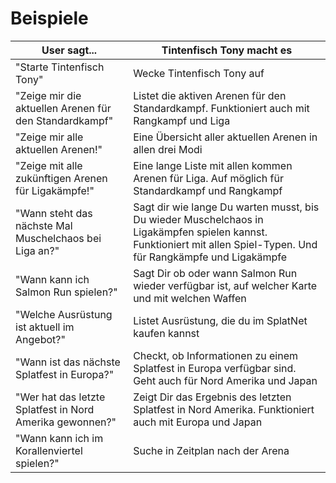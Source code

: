 # Beispiele

| User sagt... | Tintenfisch Tony macht es |
| --- | --- |
| "Starte Tintenfisch Tony" | Wecke Tintenfisch Tony auf |
| "Zeige mir die aktuellen Arenen für den Standardkampf" | Listet die aktiven Arenen für den Standardkampf. Funktioniert auch mit Rangkampf und Liga |
| "Zeige mir alle aktuellen Arenen!" | Eine Übersicht aller aktuellen Arenen in allen drei Modi |
| "Zeige mit alle zukünftigen Arenen für Ligakämpfe!" | Eine lange Liste mit allen kommen Arenen für Liga. Auf möglich für Standardkampf und Rangkampf |
| "Wann steht das nächste Mal Muschelchaos bei Liga an?" | Sagt dir wie lange Du warten musst, bis Du wieder Muschelchaos in Ligakämpfen spielen kannst. Funktioniert mit allen Spiel-Typen. Und für Rangkämpfe und Ligakämpfe |
| "Wann kann ich Salmon Run spielen?" | Sagt Dir ob oder wann Salmon Run wieder verfügbar ist, auf welcher Karte und mit welchen Waffen |
| "Welche Ausrüstung ist aktuell im Angebot?" | Listet Ausrüstung, die du im SplatNet kaufen kannst |
| "Wann ist das nächste Splatfest in Europa?" | Checkt, ob Informationen zu einem Splatfest in Europa verfügbar sind. Geht auch für Nord Amerika und Japan |
| "Wer hat das letzte Splatfest in Nord Amerika gewonnen?" | Zeigt Dir das Ergebnis des letzten Splatfest in Nord Amerika. Funktioniert auch mit Europa und Japan |
| "Wann kann ich im Korallenviertel spielen?" | Suche in Zeitplan nach der Arena |